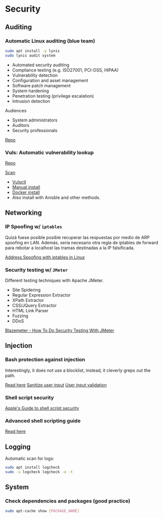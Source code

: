 # Security

## Auditing

### Automatic Linux auditing (blue team)
```bash
sudo apt install -y lynis
sudo lynis audit system
```
* Automated security auditing
* Compliance testing (e.g. ISO27001, PCI-DSS, HIPAA)
* Vulnerability detection
* Configuration and asset management
* Software patch management
* System hardening
* Penetration testing (privilege escalation)
* Intrusion detection

Audiences
* System administrators
* Auditors
* Security professionals

[Repo](https://github.com/CISOfy/lynis)

### Vuls: Automatic vulnerability lookup


[Repo](https://github.com/future-architect/vuls)

[Scan](https://vuls.io/docs/en/usage-scan.html)

* [Vulsctl](https://vuls.io/docs/en/install-with-vulsctl.html)
* [Manual install](https://vuls.io/docs/en/install-manually.html)
* [Docker install](https://vuls.io/docs/en/install-with-docker.html)
* Also install with Anisble and other methods.

## Networking

### IP Spoofing w/ `iptables`
Quizá fuese posible posible recuperar las respuestas por medio de ARP spoofing en LAN. Además, sería necesario otra regla de iptables de forward para rebotar a localhost las tramas destinadas a la IP falsificada.

[Address Spoofing with iptables in Linux](https://sandilands.info/sgordon/address-spoofing-with-iptables-in-linux)

### Security testing w/ `JMeter`
Different testing techniques with Apache JMeter.
* Site Spidering
* Regular Expression Extractor
* XPath Extractor
* CSS/JQuery Extractor
* HTML Link Parser
* Fuzzing
* DDoS

[Blazemeter - How To Do Security Testing With JMeter](https://www.blazemeter.com/blog/security-testing-jmeter)

## Injection

### Bash protection against injection
Interestingly, it does not use a blocklist, instead, it cleverly greps out the path.

[Read here](https://stackoverflow.com/questions/56687976/what-are-the-possible-list-of-linux-bash-shell-injection-commands#answer-56688189)
[Sanitize user input](https://linuxconcept.com/write-bash-script-for-sanitizing-user-input-and-for-repeatable-results/#better_inputsh)
[User input validation](https://savvyadmin.com/bash-user-input-validation/)

### Shell script security
[Apple's Guide to shell script security](https://developer.apple.com/library/archive/documentation/OpenSource/Conceptual/ShellScripting/ShellScriptSecurity/ShellScriptSecurity.html#//apple_ref/doc/uid/TP40004268-CH8-SW1)

### Advanced shell scripting guide
[Read here](https://tldp.org/LDP/abs/html/)

## Logging

Automatic scan for logs:
```bash
sudo apt install logcheck
sudo -u logcheck logcheck -o -t
```

## System 

### Check dependencies and packages (good practice)
```bash
sudo apt-cache show [PACKAGE_NAME]
```
